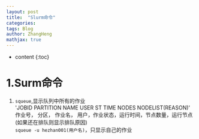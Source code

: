 ```yaml
---
layout: post
title:  "Slurm命令"
categories: 
tags: Blog
author: ZhangHeng
mathjax: true
---
```


* content
{:toc}



# 1.Surm命令
1. `squeue`,显示队列中所有的作业         
   'JOBID PARTITION     NAME     USER ST       TIME  NODES NODELIST(REASON)'         
   作业号，  分区，    作业名，    用户，作业状态，运行时间，节点数量，运行节点(如果还在排队则显示排队原因)         
  `squeue -u hezhan001(用户名)`，只显示自己的作业
